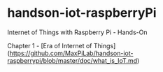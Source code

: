 # handson-iot-raspberryPi
Internet of Things with Raspberry Pi - Hands-On

Chapter 1 - [Era of Internet of Things] (https://github.com/MaxPiLab/handson-iot-raspberrypi/blob/master/doc/what_is_IoT.md)
